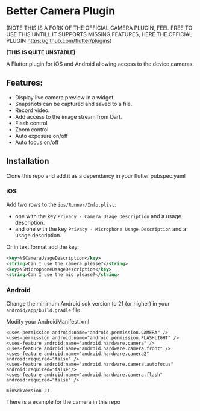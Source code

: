 # Better Camera Plugin
(NOTE THIS IS A FORK OF THE OFFICIAL CAMERA PLUGIN, FEEL FREE TO USE THIS UNTILL IT SUPPORTS MISSING FEATURES, HERE THE OFFICIAL PLUGIN https://github.com/flutter/plugins)

**(THIS IS QUITE UNSTABLE)**

A Flutter plugin for iOS and Android allowing access to the device cameras.

## Features:

* Display live camera preview in a widget.
* Snapshots can be captured and saved to a file.
* Record video.
* Add access to the image stream from Dart.
* Flash control
* Zoom control
* Auto exposure on/off
* Auto focus on/off

## Installation

Clone this repo and add it as a dependancy in your flutter pubspec.yaml

### iOS
Add two rows to the `ios/Runner/Info.plist`:

* one with the key `Privacy - Camera Usage Description` and a usage description.
* and one with the key `Privacy - Microphone Usage Description` and a usage description.

Or in text format add the key:

```xml
<key>NSCameraUsageDescription</key>
<string>Can I use the camera please?</string>
<key>NSMicrophoneUsageDescription</key>
<string>Can I use the mic please?</string>
```

### Android

Change the minimum Android sdk version to 21 (or higher) in your `android/app/build.gradle` file.

Modify your AndroidManifest.xml
   
 
    <uses-permission android:name="android.permission.CAMERA" />    
    <uses-permission android:name="android.permission.FLASHLIGHT" />
    <uses-feature android:name="android.hardware.camera" />
    <uses-feature android:name="android.hardware.camera.front" />
    <uses-feature android:name="android.hardware.camera2" android:required="false" />
    <uses-feature android:name="android.hardware.camera.autofocus" android:required="false"/>
    <uses-feature android:name="android.hardware.camera.flash" android:required="false" />


```
minSdkVersion 21
```

There is a example for the camera in this repo
